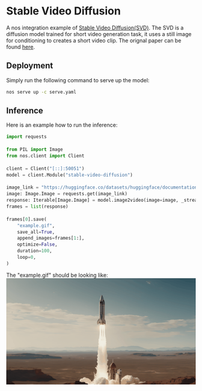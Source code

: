 # Stable Video Diffusion
A nos integration example of [Stable Video Diffusion(SVD)](https://github.com/Stability-AI/generative-models). The SVD is a diffusion model trained for short video generation task, it uses a still image for conditioning to creates a short video clip. 
The orignal paper can be found [here](https://stability.ai/research/stable-video-diffusion-scaling-latent-video-diffusion-models-to-large-datasets).

## Deployment
Simply run the following command to serve up the model:
``` bash
nos serve up -c serve.yaml
```

## Inference
Here is an example how to run the inference:
``` python
import requests

from PIL import Image
from nos.client import Client

client = Client("[::]:50051")
model = client.Module("stable-video-diffusion")

image_link = "https://huggingface.co/datasets/huggingface/documentation-images/resolve/main/diffusers/svd/rocket.png?download=true"
image: Image.Image = requests.get(image_link)
response: Iterable[Image.Image] = model.image2video(image=image, _stream=True)
frames = list(response)

frames[0].save(
    "example.gif",
    save_all=True,
    append_images=frames[1:],
    optimize=False,
    duration=100,
    loop=0,
)
```
The "example.gif" should be looking like:
![output example](./example.gif)

